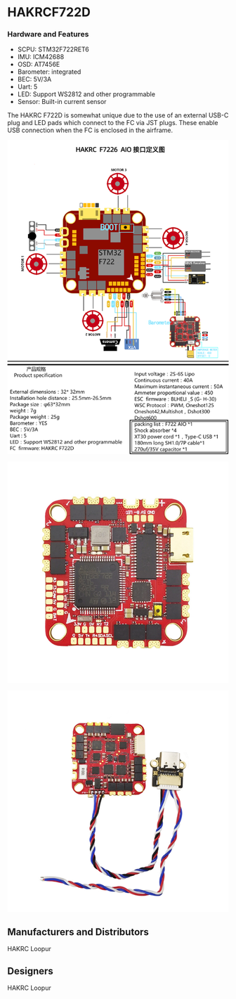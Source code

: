 # HAKRCF722D

### Hardware and Features

- SCPU: STM32F722RET6
- IMU: ICM42688
- OSD: AT7456E
- Barometer: integrated
- BEC: 5V/3A
- Uart: 5
- LED: Support WS2812 and other programmable
- Sensor: Built-in current sensor

The HAKRC F722D is somewhat unique due to the use of an external USB-C plug and LED pads which connect to the FC via JST plugs. These enable USB connection when the FC is enclosed in the airframe.

![HAKRC F722D pinout](images/HAKRCF722D_pinout.png)

![HAKRC F722D top](images/HAKRCF722D_front.png)

![HAKRC F722D bottom and USB](images/HAKRCF722D_bottom.png)

## Manufacturers and Distributors

HAKRC Loopur

## Designers

HAKRC Loopur
